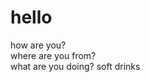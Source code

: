 # hello
how are you?
<br>
where are you from?
<br>
what are you doing?
<list>
<pr> soft drinks</pr>
